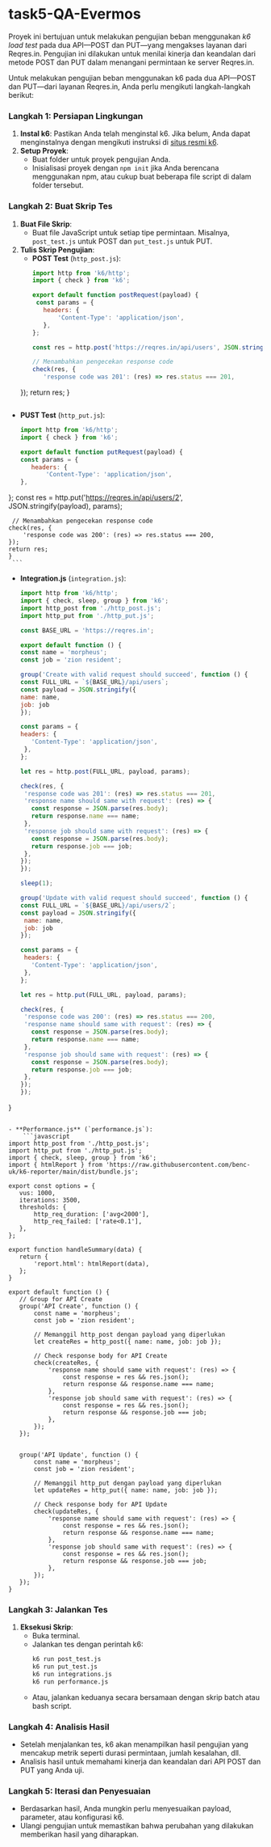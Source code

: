 # task5-QA-Evermos
Proyek ini bertujuan untuk melakukan pengujian beban menggunakan *k6 load test* pada dua API—POST dan PUT—yang mengakses layanan dari Reqres.in. Pengujian ini dilakukan untuk menilai kinerja dan keandalan dari metode POST dan PUT dalam menangani permintaan ke server Reqres.in.

Untuk melakukan pengujian beban menggunakan k6 pada dua API—POST dan PUT—dari layanan Reqres.in, Anda perlu mengikuti langkah-langkah berikut:

### Langkah 1: Persiapan Lingkungan
1. **Instal k6**: Pastikan Anda telah menginstal k6. Jika belum, Anda dapat menginstalnya dengan mengikuti instruksi di [situs resmi k6](https://k6.io/docs/getting-started/installation/).
2. **Setup Proyek**:
   - Buat folder untuk proyek pengujian Anda.
   - Inisialisasi proyek dengan `npm init` jika Anda berencana menggunakan npm, atau cukup buat beberapa file script di dalam folder tersebut.

### Langkah 2: Buat Skrip Tes
1. **Buat File Skrip**:
   - Buat file JavaScript untuk setiap tipe permintaan. Misalnya, `post_test.js` untuk POST dan `put_test.js` untuk PUT.
2. **Tulis Skrip Pengujian**:
   - **POST Test** (`http_post.js`):
     ```javascript
     import http from 'k6/http';
     import { check } from 'k6';

     export default function postRequest(payload) {
      const params = {
        headers: {
            'Content-Type': 'application/json',
        },
     };

     const res = http.post('https://reqres.in/api/users', JSON.stringify(payload), params);

     // Menambahkan pengecekan response code
     check(res, {
        'response code was 201': (res) => res.status === 201,
    });
   return res;
   }
     ```
     
  - **PUST Test** (`http_put.js`):
     ```javascript
     import http from 'k6/http';
     import { check } from 'k6';

     export default function putRequest(payload) {
     const params = {
        headers: {
            'Content-Type': 'application/json',
     },
   };
     const res = http.put('https://reqres.in/api/users/2', JSON.stringify(payload), params);

     // Menambahkan pengecekan response code
    check(res, {
        'response code was 200': (res) => res.status === 200,
    });
    return res;
    }
     ```
     
- **Integration.js** (`integration.js`):
     ```javascript
     import http from 'k6/http';
     import { check, sleep, group } from 'k6';
     import http_post from './http_post.js';
     import http_put from './http_put.js';

    const BASE_URL = 'https://reqres.in';

    export default function () {
     const name = 'morpheus';
     const job = 'zion resident';

     group('Create with valid request should succeed', function () {
     const FULL_URL = `${BASE_URL}/api/users`;
     const payload = JSON.stringify({
     name: name,
     job: job
     });

    const params = {
    headers: {
        'Content-Type': 'application/json',
      },
    };

    let res = http.post(FULL_URL, payload, params);

    check(res, {
      'response code was 201': (res) => res.status === 201,
      'response name should same with request': (res) => {
        const response = JSON.parse(res.body);
        return response.name === name;
      },
      'response job should same with request': (res) => {
        const response = JSON.parse(res.body);
        return response.job === job;
      },
    });
  });

  sleep(1);

  group('Update with valid request should succeed', function () {
    const FULL_URL = `${BASE_URL}/api/users/2`;
    const payload = JSON.stringify({
      name: name,
      job: job
    });

    const params = {
      headers: {
        'Content-Type': 'application/json',
      },
    };

    let res = http.put(FULL_URL, payload, params);

    check(res, {
      'response code was 200': (res) => res.status === 200,
      'response name should same with request': (res) => {
        const response = JSON.parse(res.body);
        return response.name === name;
      },
      'response job should same with request': (res) => {
        const response = JSON.parse(res.body);
        return response.job === job;
      },
    });
  });
}
 ```

- **Performance.js** (`performance.js`):
     ```javascript
import http_post from './http_post.js';
import http_put from './http_put.js';
import { check, sleep, group } from 'k6';
import { htmlReport } from 'https://raw.githubusercontent.com/benc-uk/k6-reporter/main/dist/bundle.js';

export const options = {
    vus: 1000,
    iterations: 3500,
    thresholds: {
        http_req_duration: ['avg<2000'],
        http_req_failed: ['rate<0.1'],
    },
};

export function handleSummary(data) {
    return {
        'report.html': htmlReport(data),
    };
}

export default function () {
    // Group for API Create
    group('API Create', function () {
        const name = 'morpheus';
        const job = 'zion resident';

        // Memanggil http_post dengan payload yang diperlukan
        let createRes = http_post({ name: name, job: job });

        // Check response body for API Create
        check(createRes, {
            'response name should same with request': (res) => {
                const response = res && res.json();
                return response && response.name === name;
            },
            'response job should same with request': (res) => {
                const response = res && res.json();
                return response && response.job === job;
            },
        });
    });


    group('API Update', function () {
        const name = 'morpheus';
        const job = 'zion resident';

        // Memanggil http_put dengan payload yang diperlukan
        let updateRes = http_put({ name: name, job: job });

        // Check response body for API Update
        check(updateRes, {
            'response name should same with request': (res) => {
                const response = res && res.json();
                return response && response.name === name;
            },
            'response job should same with request': (res) => {
                const response = res && res.json();
                return response && response.job === job;
            },
        });
    });
}
```

### Langkah 3: Jalankan Tes
1. **Eksekusi Skrip**:
   - Buka terminal.
   - Jalankan tes dengan perintah k6:
     ```bash
     k6 run post_test.js
     k6 run put_test.js
     k6 run integrations.js
     k6 run performance.js
     ```
   - Atau, jalankan keduanya secara bersamaan dengan skrip batch atau bash script.

### Langkah 4: Analisis Hasil
- Setelah menjalankan tes, k6 akan menampilkan hasil pengujian yang mencakup metrik seperti durasi permintaan, jumlah kesalahan, dll.
- Analisis hasil untuk memahami kinerja dan keandalan dari API POST dan PUT yang Anda uji.

### Langkah 5: Iterasi dan Penyesuaian
- Berdasarkan hasil, Anda mungkin perlu menyesuaikan payload, parameter, atau konfigurasi k6.
- Ulangi pengujian untuk memastikan bahwa perubahan yang dilakukan memberikan hasil yang diharapkan.
